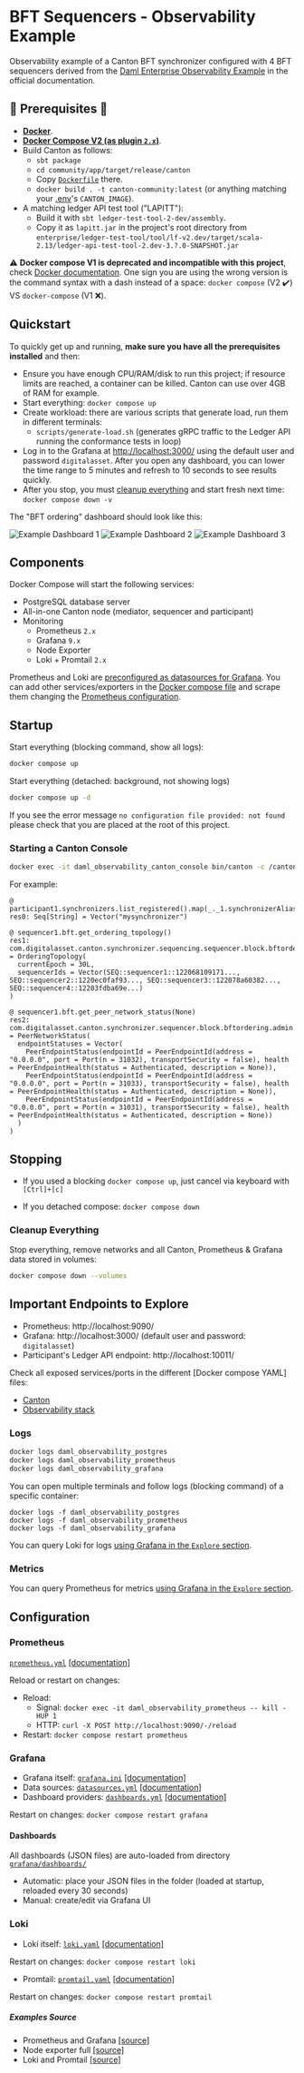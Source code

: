 # BFT Sequencers - Observability Example

Observability example of a Canton BFT synchronizer configured with 4 BFT sequencers derived from the
[Daml Enterprise Observability Example](https://docs.daml.com/canton/usermanual/monitoring.html#hands-on-with-the-daml-enterprise-observability-example)
in the official documentation.

## 🚦 Prerequisites 🚦

* [**Docker**](https://docs.docker.com/get-docker/).
* [**Docker Compose V2 (as plugin `2.x`)**](https://github.com/docker/compose).
* Build Canton as follows:
  * `sbt package`
  * `cd community/app/target/release/canton`
  * Copy [`Dockerfile`](canton/Dockerfile) there.
  * `docker build . -t canton-community:latest` (or anything matching your [.env](.env)'s `CANTON_IMAGE`).
* A matching ledger API test tool ("LAPITT"):
  * Build it with `sbt ledger-test-tool-2-dev/assembly`.
  * Copy it as `lapitt.jar` in the project's root directory from `enterprise/ledger-test-tool/tool/lf-v2.dev/target/scala-2.13/ledger-api-test-tool-2.dev-3.?.0-SNAPSHOT.jar`

⚠️ **Docker compose V1 is deprecated and incompatible with this project**, check [Docker documentation](https://docs.docker.com/compose/migrate/).
One sign you are using the wrong version is the command syntax with a dash instead of a space:
`docker compose` (V2 ✔️) VS `docker-compose` (V1 ❌).

## Quickstart

To quickly get up and running, **make sure you have all the prerequisites installed** and then:

* Ensure you have enough CPU/RAM/disk to run this project; if resource limits are reached, a container can be killed.
Canton can use over 4GB of RAM for example.
* Start everything: `docker compose up`
* Create workload: there are various scripts that generate load, run them in different terminals:
  * `scripts/generate-load.sh` (generates gRPC traffic to the Ledger API running the conformance tests in loop)
* Log in to the Grafana at [http://localhost:3000/](http://localhost:3000/) using the default
user and password `digitalasset`. After you open any dashboard, you can lower the time range to 5 minutes and
refresh to 10 seconds to see results quickly.
* After you stop, you must [cleanup everything](#cleanup-everything) and start fresh next time:
`docker compose down -v`

The "BFT ordering" dashboard should look like this:

![Example Dashboard 1](images/dashboard1.png "Example Dashboard")
![Example Dashboard 2](images/dashboard2.png "Example Dashboard")
![Example Dashboard 3](images/dashboard3.png "Example Dashboard")

## Components

Docker Compose will start the following services:

* PostgreSQL database server
* All-in-one Canton node (mediator, sequencer and participant)
* Monitoring
  * Prometheus `2.x`
  * Grafana `9.x`
  * Node Exporter
  * Loki + Promtail `2.x`

Prometheus and Loki are [preconfigured as datasources for Grafana](grafana/datasources.yml). You can add other
services/exporters in the [Docker compose file](docker-compose-observability.yml) and scrape them changing the
[Prometheus configuration](prometheus/prometheus.yml).

## Startup

Start everything (blocking command, show all logs):

```sh
docker compose up
```

Start everything (detached: background, not showing logs)

```sh
docker compose up -d
```

If you see the error message `no configuration file provided: not found`
please check that you are placed at the root of this project.

### Starting a Canton Console

```sh
docker exec -it daml_observability_canton_console bin/canton -c /canton/config/console.conf
```

For example:

```
@ participant1.synchronizers.list_registered().map(_._1.synchronizerAlias.unwrap)
res0: Seq[String] = Vector("mysynchronizer")

@ sequencer1.bft.get_ordering_topology()
res1: com.digitalasset.canton.synchronizer.sequencing.sequencer.block.bftordering.admin.SequencerBftAdminData.OrderingTopology = OrderingTopology(
  currentEpoch = 30L,
  sequencerIds = Vector(SEQ::sequencer1::122068109171..., SEQ::sequencer2::1220ec0faf93..., SEQ::sequencer3::122078a60382..., SEQ::sequencer4::12203fdba69e...)
)

@ sequencer1.bft.get_peer_network_status(None)
res2: com.digitalasset.canton.synchronizer.sequencer.block.bftordering.admin.SequencerBftAdminData.PeerNetworkStatus = PeerNetworkStatus(
  endpointStatuses = Vector(
    PeerEndpointStatus(endpointId = PeerEndpointId(address = "0.0.0.0", port = Port(n = 31032), transportSecurity = false), health = PeerEndpointHealth(status = Authenticated, description = None)),
    PeerEndpointStatus(endpointId = PeerEndpointId(address = "0.0.0.0", port = Port(n = 31033), transportSecurity = false), health = PeerEndpointHealth(status = Authenticated, description = None)),
    PeerEndpointStatus(endpointId = PeerEndpointId(address = "0.0.0.0", port = Port(n = 31031), transportSecurity = false), health = PeerEndpointHealth(status = Authenticated, description = None))
  )
)
```

## Stopping

* If you used a blocking `docker compose up`, just cancel via keyboard with `[Ctrl]+[c]`

* If you detached compose: `docker compose down`

### Cleanup Everything

Stop everything, remove networks and all Canton, Prometheus & Grafana data stored in volumes:

```sh
docker compose down --volumes
```

## Important Endpoints to Explore

* Prometheus: http://localhost:9090/
* Grafana: http://localhost:3000/ (default user and password: `digitalasset`)
* Participant's Ledger API endpoint: http://localhost:10011/

Check all exposed services/ports in the different [Docker compose YAML] files:
* [Canton](docker-compose-canton.yml)
* [Observability stack](docker-compose-observability.yml)

### Logs

```sh
docker logs daml_observability_postgres
docker logs daml_observability_prometheus
docker logs daml_observability_grafana
```
You can open multiple terminals and follow logs (blocking command) of a specific container:

```
docker logs -f daml_observability_postgres
docker logs -f daml_observability_prometheus
docker logs -f daml_observability_grafana
```

You can query Loki for logs [using Grafana in the `Explore` section](http://localhost:3000/explore?left=%7B%22datasource%22:%22loki%22%7D).

### Metrics

You can query Prometheus for metrics [using Grafana in the `Explore` section](http://localhost:3000/explore?left=%7B%22datasource%22:%22prometheus%22%7D).

## Configuration

### Prometheus

[`prometheus.yml`](prometheus/prometheus.yml) [[documentation]](https://prometheus.io/docs/prometheus/latest/configuration/configuration/)

Reload or restart on changes:
* Reload:
  * Signal: `docker exec -it daml_observability_prometheus -- kill -HUP 1`
  * HTTP: `curl -X POST http://localhost:9090/-/reload`
* Restart: `docker compose restart prometheus`

### Grafana

* Grafana itself: [`grafana.ini`](grafana/grafana.ini) [[documentation]](https://grafana.com/docs/grafana/latest/setup-grafana/configure-grafana/)
* Data sources: [`datasources.yml`](grafana/datasources.yml) [[documentation]](https://grafana.com/docs/grafana/latest/datasources/)
* Dashboard providers: [`dashboards.yml`](grafana/dashboards.yml) [[documentation]](https://grafana.com/docs/grafana/latest/administration/provisioning/#dashboards)

Restart on changes: `docker compose restart grafana`

#### Dashboards

All dashboards (JSON files) are auto-loaded from directory
[`grafana/dashboards/`](./grafana/dashboards)

* Automatic: place your JSON files in the folder (loaded at startup, reloaded every 30 seconds)
* Manual: create/edit via Grafana UI

### Loki

* Loki itself: [`loki.yaml`](loki/loki.yaml) [[documentation]](https://grafana.com/docs/loki/latest/configure/)

Restart on changes: `docker compose restart loki`

* Promtail: [`promtail.yaml`](loki/promtail.yaml) [[documentation]](https://grafana.com/docs/loki/latest/send-data/promtail/configuration/)

Restart on changes: `docker compose restart promtail`

##### Examples Source

* Prometheus and Grafana [[source]](https://github.com/grafana/grafana/tree/main/public/app/plugins/datasource/prometheus/dashboards/)
* Node exporter full [[source]](https://grafana.com/grafana/dashboards/1860-node-exporter-full/)
* Loki and Promtail [[source]](https://grafana.com/grafana/dashboards/14055-loki-stack-monitoring-promtail-loki/)
